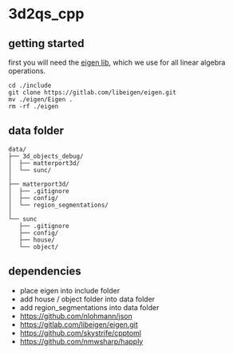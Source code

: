 # 3d2qs_cpp

## getting started
first you will need the [eigen lib](http://eigen.tuxfamily.org/index.php?title=Main_Page), which we use for all linear algebra operations.

```shell
cd ./include
git clone https://gitlab.com/libeigen/eigen.git
mv ./eigen/Eigen .
rm -rf ./eigen
```

## data folder
```
data/
├── 3d_objects_debug/
│  ├── matterport3d/
│  └── sunc/
│ 
├── matterport3d/
│  ├── .gitignore
│  ├── config/
│  └── region_segmentations/
│ 
└── sunc
   ├── .gitignore
   ├── config/
   ├── house/
   └── object/
```

## dependencies
- place eigen into include folder 
- add house / object folder into data folder
- add region_segmentations into data folder
- https://github.com/nlohmann/json
- https://gitlab.com/libeigen/eigen.git
- https://github.com/skystrife/cpptoml
- https://github.com/nmwsharp/happly
